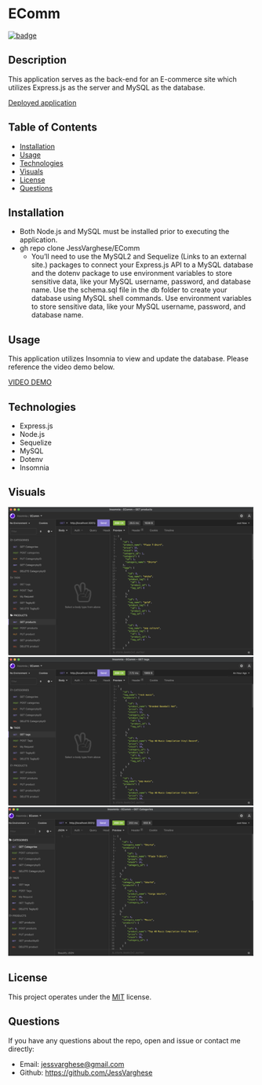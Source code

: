
  # EComm
  
  [![badge](https://img.shields.io/badge/License-MIT-yellow.svg)]((https://opensource.org/licenses/MIT))
  
  ## Description
  This application serves as the back-end for an E-commerce site which utilizes Express.js as the server and MySQL as the database.
  
[Deployed application](https://github.com/JessVarghese/EComm)

  ## Table of Contents

  * [Installation](#Installation)
  * [Usage](#Usage)
  * [Technologies](#Technologies)
  * [Visuals](#usage)
  * [License](#license)
  * [Questions](#questions)
 

  ## Installation
  * Both Node.js and MySQL must be installed prior to executing the application.
  * gh repo clone JessVarghese/EComm
    * You’ll need to use the MySQL2 and Sequelize (Links to an external site.) packages to connect your Express.js API to a MySQL database and the dotenv package to use environment variables to store sensitive data, like your MySQL username, password, and database name. Use the schema.sql file in the db folder to create your database using MySQL shell commands. Use environment variables to store sensitive data, like your MySQL username, password, and database name.
  
  ## Usage
  This application utilizes Insomnia to view and update the database. Please reference the video demo below.

  [VIDEO DEMO](https://watch.screencastify.com/v/AOuUzfiLXdWscRGgYCdr)
 
  ## Technologies
  * Express.js
  * Node.js
  * Sequelize
  * MySQL
  * Dotenv
  * Insomnia
  
  ## Visuals
 <img src="./assets/ecomm_1.png" width="500"/>
 <img src="./assets/ecomm_2.png" width="500"/>
 <img src="./assets/ecomm_3.png" width="500"/>

  ## License
  This project operates under the [MIT](https://choosealicense.com/licenses/MIT/) license.

  ## Questions
  If you have any questions about the repo, open and issue or contact me directly:
  * Email: jessvarghese@gmail.com
  * Github: https://github.com/JessVarghese

